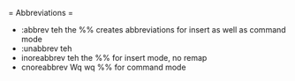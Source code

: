 = Abbreviations =
* :abbrev teh the 
%% creates abbreviations for insert as well as command mode
* :unabbrev teh 
* inoreabbrev teh the
%% for insert mode, no remap
* cnoreabbrev Wq wq
%% for command mode

